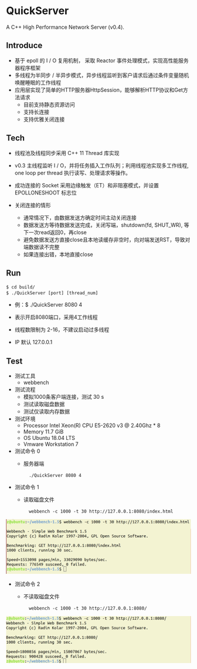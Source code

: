 # QuickServer
A C++ High Performance Network Server (v0.4).

## Introduce
 * 基于 epoll 的 I / O 复用机制， 采取 Reactor 事件处理模式，实现高性能服务器程序框架
 * 多线程为半同步 / 半异步模式，异步线程监听到客户请求后通过条件变量随机唤醒睡眠的工作线程
 * 应用层实现了简单的HTTP服务器HttpSession，能够解析HTTP协议和Get方法请求
 	* 目前支持静态资源访问
	* 支持长连接
	* 支持优雅关闭连接

## Tech
 * 线程池及线程同步采用 C++ 11 Thread 库实现

 * v0.3 主线程监听 I / O，并将任务插入工作队列；利用线程池实现多工作线程, one loop per thread 执行读写、处理请求等操作。

 * 成功连接的 Socket 采用边缘触发（ET）和非阻塞模式，并设置 EPOLLONESHOOT 标志位

 * 关闭连接的情形
   * 通常情况下，由数据发送方确定时间主动关闭连接
   * 数据发送方等待数据发送完成，关闭写端，shutdown(fd, SHUT_WR), 等下一次read返回0，再close
   * 避免数据发送方直接close且本地读缓存非空时，向对端发送RST，导致对端数据读不完整
   * 如果连接出错，本地直接close

## Run  
	$ cd build/
	$ ./QuickServer [port] [thread_num]
	  
	  
  * 例：$ ./QuickServer 8080 4 
  
  * 表示开启8080端口，采用4工作线程
  
  * 线程数限制为 2-16，不建议启动过多线程
  
  * IP 默认 127.0.0.1

## Test
* 测试工具  
	* webbench
* 测试流程
	* 模拟1000条客户端连接，测试 30 s
	* 测试读取磁盘数据
	* 测试仅读取内存数据
* 测试环境
	* Processor Intel Xeon(R) CPU E5-2620 v3 @ 2.40Ghz * 8
	* Memory 11.7 GiB
	* OS Ubuntu 18.04 LTS
	* Vmware Workstation 7
* 测试命令 0  
	* 服务器端	 

			./QuickServer 8080 4 
* 测试命令 1
	* 读取磁盘文件

			webbench -c 1000 -t 30 http://127.0.0.1:8080/index.html

![IO-affected](https://github.com/Heathcliff4689/QuickServer/blob/v0.3/test/IO_imfe.png)
* 测试命令 2
	* 不读取磁盘文件

			webbench -c 1000 -t 30 http://127.0.0.1:8080/

![Non-IO impacted](https://github.com/Heathcliff4689/QuickServer/blob/v0.3/test/NON-IO_imfe.png)



	
